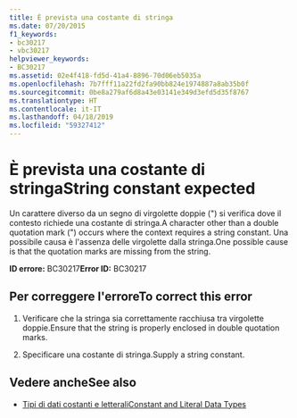 ```yaml
---
title: È prevista una costante di stringa
ms.date: 07/20/2015
f1_keywords:
- bc30217
- vbc30217
helpviewer_keywords:
- BC30217
ms.assetid: 02e4f418-fd5d-41a4-8896-70d06eb5035a
ms.openlocfilehash: 7b7fff11a22fd2fa90bb824e1974887a8ab35b0f
ms.sourcegitcommit: 0be8a279af6d8a43e03141e349d3efd5d35f8767
ms.translationtype: HT
ms.contentlocale: it-IT
ms.lasthandoff: 04/18/2019
ms.locfileid: "59327412"
---
```

# <a name="string-constant-expected"></a><span data-ttu-id="f2fd2-102">È prevista una costante di stringa</span><span class="sxs-lookup"><span data-stu-id="f2fd2-102">String constant expected</span></span>
<span data-ttu-id="f2fd2-103">Un carattere diverso da un segno di virgolette doppie (") si verifica dove il contesto richiede una costante di stringa.</span><span class="sxs-lookup"><span data-stu-id="f2fd2-103">A character other than a double quotation mark (") occurs where the context requires a string constant.</span></span> <span data-ttu-id="f2fd2-104">Una possibile causa è l'assenza delle virgolette dalla stringa.</span><span class="sxs-lookup"><span data-stu-id="f2fd2-104">One possible cause is that the quotation marks are missing from the string.</span></span>  
  
 <span data-ttu-id="f2fd2-105">**ID errore:** BC30217</span><span class="sxs-lookup"><span data-stu-id="f2fd2-105">**Error ID:** BC30217</span></span>  
  
## <a name="to-correct-this-error"></a><span data-ttu-id="f2fd2-106">Per correggere l'errore</span><span class="sxs-lookup"><span data-stu-id="f2fd2-106">To correct this error</span></span>  
  
1. <span data-ttu-id="f2fd2-107">Verificare che la stringa sia correttamente racchiusa tra virgolette doppie.</span><span class="sxs-lookup"><span data-stu-id="f2fd2-107">Ensure that the string is properly enclosed in double quotation marks.</span></span>  
  
2. <span data-ttu-id="f2fd2-108">Specificare una costante di stringa.</span><span class="sxs-lookup"><span data-stu-id="f2fd2-108">Supply a string constant.</span></span>  
  
## <a name="see-also"></a><span data-ttu-id="f2fd2-109">Vedere anche</span><span class="sxs-lookup"><span data-stu-id="f2fd2-109">See also</span></span>

- [<span data-ttu-id="f2fd2-110">Tipi di dati costanti e letterali</span><span class="sxs-lookup"><span data-stu-id="f2fd2-110">Constant and Literal Data Types</span></span>](../../visual-basic/programming-guide/language-features/constants-enums/constant-and-literal-data-types.md)

